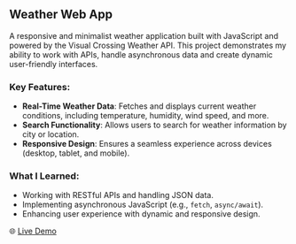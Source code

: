 ## Weather Web App
A responsive and minimalist weather application built with JavaScript and powered by the Visual Crossing Weather API. This project demonstrates my ability to work with APIs, handle asynchronous data and create dynamic user-friendly interfaces.

### Key Features:
- **Real-Time Weather Data**: Fetches and displays current weather conditions, including temperature, humidity, wind speed, and more.
- **Search Functionality**: Allows users to search for weather information by city or location.
- **Responsive Design**: Ensures a seamless experience across devices (desktop, tablet, and mobile).

### What I Learned:
- Working with RESTful APIs and handling JSON data.
- Implementing asynchronous JavaScript (e.g., `fetch`, `async/await`).
- Enhancing user experience with dynamic and responsive design.

🌐 [Live Demo](https://jakergp.github.io/weatherapp/)
